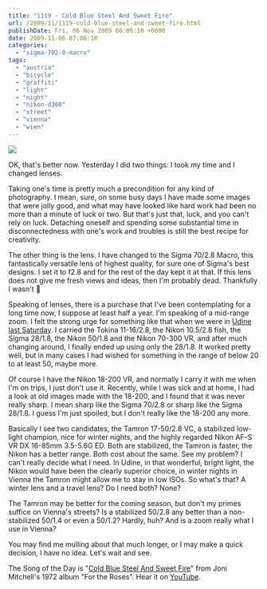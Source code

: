 ```yaml
---
title: "1119 - Cold Blue Steel And Sweet Fire"
url: /2009/11/1119-cold-blue-steel-and-sweet-fire.html
publishDate: Fri, 06 Nov 2009 06:06:10 +0000
date: 2009-11-06 07:06:10
categories: 
  - "sigma-702-8-macro"
tags: 
  - "austria"
  - "bicycle"
  - "graffiti"
  - "light"
  - "night"
  - "nikon-d300"
  - "street"
  - "vienna"
  - "wien"
---
```

<a target="_blank" href="https://d25zfm9zpd7gm5.cloudfront.net/1200x1200/2009/20091105_081132_ps.jpg"><img src="https://d25zfm9zpd7gm5.cloudfront.net/0600x0600/2009/20091105_081132_ps.jpg" /></a>

OK, that's better now. Yesterday I did two things: I took my time and I changed lenses.

Taking one's time is pretty much a precondition for any kind of photography. I mean, sure, on some busy days I have made some images that were jolly good, and what may have looked like hard work had been no more than a minute of luck or two. But that's just that, luck, and you can't rely on luck. Detaching oneself and spending some substantial time in disconnectedness with one's work and troubles is still the best recipe for creativity.

<a target="_blank" href="https://d25zfm9zpd7gm5.cloudfront.net/1200x1200/2009/20091105_075326_ps.jpg"><img style="margin: 0pt 10px 0pt 0px; float: left;" src="https://d25zfm9zpd7gm5.cloudfront.net/0150x0150/2009/20091105_075326_ps.jpg" alt="" border="0" /></a> The other thing is the lens. I have changed to the Sigma 70/2.8 Macro, this fantastically versatile lens of highest quality, for sure one of Sigma's best designs. I set it to f2.8 and for the rest of the day kept it at that. If this lens does not give me fresh views and ideas, then I'm probably dead. Thankfully I wasn't 🙂

Speaking of lenses, there is a purchase that I've been contemplating for a long time now, I suppose at least half a year. I'm speaking of a mid-range zoom. I felt the strong urge for something like that when we were in <a target="_blank" href="/2009/10/1113-two-of-us-iii.html">Udine last Saturday</a>. I carried the Tokina 11-16/2.8, the Nikon 10.5/2.8 fish, the Sigma 28/1.8, the Nikon 50/1.8 and the Nikon 70-300 VR, and after much changing around, I finally ended up using only the 28/1.8. It worked pretty well, but in many cases I had wished for something in the range of below 20 to at least 50, maybe more.

<a target="_blank" href="https://d25zfm9zpd7gm5.cloudfront.net/1200x1200/2009/20091105_164103_ps.jpg"><img style="margin: 0pt 0px 0pt 10px; float: right;" src="https://d25zfm9zpd7gm5.cloudfront.net/0150x0150/2009/20091105_164103_ps.jpg" alt="" border="0" /></a> Of course I have the Nikon 18-200 VR, and normally I carry it with me when I'm on trips, I just don't use it. Recently, while I was sick and at home, I had a look at old images made with the 18-200, and I found that it was never really sharp. I mean sharp like the Sigma 70/2.8 or sharp like the Sigma 28/1.8. I guess I'm just spoiled, but I don't really like the 18-200 any more.

Basically I see two candidates, the Tamron 17-50/2.8 VC, a stabilized low-light champion, nice for winter nights, and the highly regarded Nikon AF-S VR DX 16-85mm 3.5-5.6G ED. Both are stabilized, the Tamron is faster, the Nikon has a better range. Both cost about the same. See my problem? I can't really decide what I need. In Udine, in that wonderful, bright light, the Nikon would have been the clearly superior choice, in winter nights in Vienna the Tamron might allow me to stay in low ISOs. So what's that? A winter lens and a travel lens? Do I need both? None? 

 The Tamron may be better for the coming season, but don't my primes suffice on Vienna's streets? Is a stabilized 50/2.8 any better than a non-stabilized 50/1.4 or even a 50/1.2? Hardly, huh? And is a zoom really what I use in Vienna?

You may find me mulling about that much longer, or I may make a quick decision, I have no idea. Let's wait and see.

The Song of the Day is "<a target="_blank" href="http://www.lyricsmode.com/lyrics/j/joni_mitchell/cold_blue_steel_and_sweet_fire.html">Cold Blue Steel And Sweet Fire</a>" from Joni Mitchell's 1972 album "For the Roses". Hear it on <a target="_blank" href="http://www.youtube.com/watch?v=y1QNetpN5oc">YouTube</a>.
